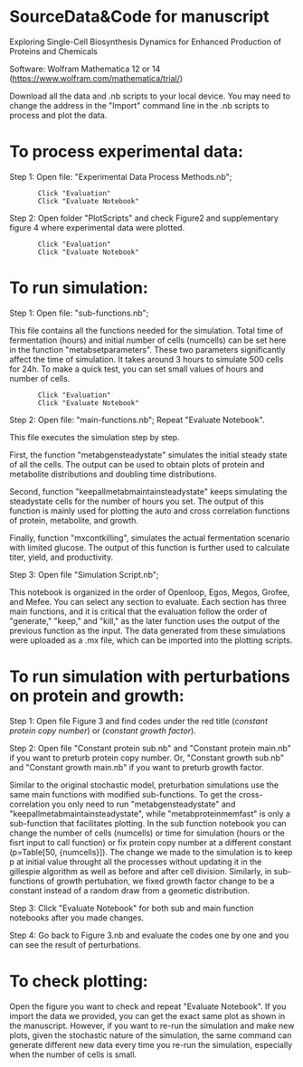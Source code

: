 # SourceData&Code for manuscript
Exploring Single-Cell Biosynthesis Dynamics for Enhanced Production of Proteins and Chemicals

Software:  Wolfram Mathematica 12 or 14 (https://www.wolfram.com/mathematica/trial/)

Download all the data and .nb scripts to your local device. You may need to change the address in the "Import" command line in the .nb scripts to process and plot the data.
# To process experimental data:
Step 1: Open file: "Experimental Data Process Methods.nb";

           Click "Evaluation"
           Click "Evaluate Notebook"    
           
Step 2: Open folder "PlotScripts" and check Figure2 and supplementary figure 4 where experimental data were plotted.

           Click "Evaluation"
           Click "Evaluate Notebook"
            
# To run simulation:
Step 1: Open file: "sub-functions.nb";

This file contains all the functions needed for the simulation. Total time of fermentation (hours) and initial number of cells (numcells) can be set here in the function "metabsetparameters". These two parameters significantly affect the time of simulation. It takes around 3 hours to simulate 500 cells for 24h. To make a quick test, you can set small values of hours and number of cells. 

           Click "Evaluation"
           Click "Evaluate Notebook"    

Step 2: Open file: "main-functions.nb"; Repeat "Evaluate Notebook".

This file executes the simulation step by step. 

First, the function "metabgensteadystate" simulates the initial steady state of all the cells. The output can be used to obtain plots of protein and metabolite distributions and doubling time distributions.  

Second, function "keepallmetabmaintainsteadystate" keeps simulating the steadystate cells for the number of hours you set. The output of this function is mainly used for plotting the auto and cross correlation functions of protein, metabolite, and growth.  

Finally, function "mxcontkilling", simulates the actual fermentation scenario with limited glucose. The output of this function is further used to calculate titer, yield, and productivity. 


Step 3: Open file "Simulation Script.nb"; 

This notebook is organized in the order of Openloop, Egos, Megos, Grofee, and Mefee. You can select any section to evaluate. Each section has three main functions, and it is critical that the evaluation follow the order of "generate," "keep," and "kill," as the later function uses the output of the previous function as the input. The data generated from these simulations were uploaded as a .mx file, which can be imported into the plotting scripts.

# To run simulation with perturbations on protein and growth:
Step 1: Open file Figure 3 and find codes under the red title (*constant protein copy number*) or (*constant growth factor*).

Step 2: Open file "Constant protein sub.nb" and "Constant protein main.nb" if you want to preturb protein copy number. Or, "Constant growth sub.nb" and "Constant growth main.nb" if you want to preturb growth factor.

Similar to the original stochastic model, preturbation simulations use the same main functions with modified sub-functions. To get the cross-correlation you only need to run "metabgensteadystate" and "keepallmetabmaintainsteadystate", while "metabproteinmemfast" is only a sub-function that facilitates plotting. In the sub function notebook you can change the number of cells (numcells) or time for simulation (hours or the fisrt input to call function) or fix protein copy number at a different constant (p=Table[50, {numcells}]). The change we made to the simulation is to keep p at initial value throught all the processes without updating it in the gillespie algorithm as well as before and after cell division. Similarly, in sub-functions of growth pertubation, we fixed growth factor change to be a constant instead of a random draw from a geometic distribution. 

 Step 3: Click "Evaluate Notebook" for both sub and main function notebooks after you made changes.

 Step 4: Go back to Figure 3.nb and evaluate the codes one by one and you can see the result of perturbations. 


# To check plotting:
Open the figure you want to check and repeat "Evaluate Notebook". If you import the data we provided, you can get the exact same plot as shown in the manuscript. However,  if you want to re-run the simulation and make new plots, given the stochastic nature of the simulation, the same command can generate different new data every time you re-run the simulation, especially when the number of cells is small. 

